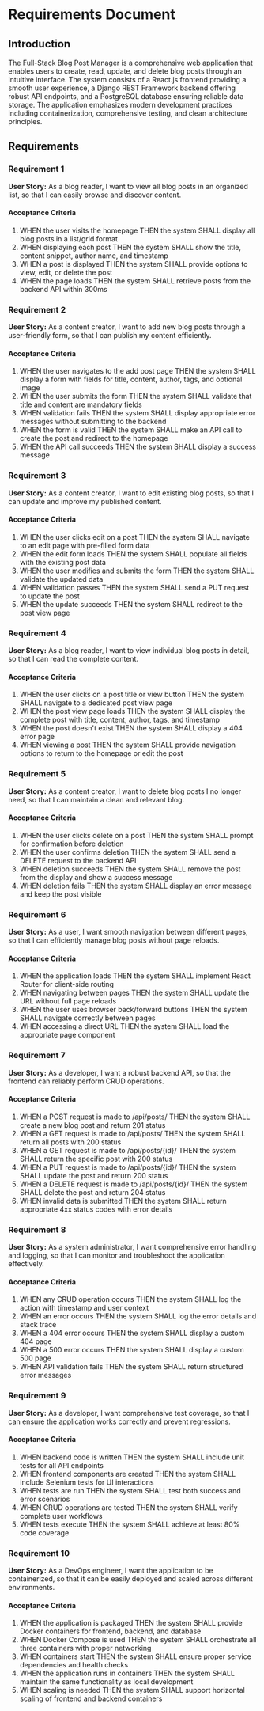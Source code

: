 # Requirements Document

## Introduction

The Full-Stack Blog Post Manager is a comprehensive web application that enables users to create, read, update, and delete blog posts through an intuitive interface. The system consists of a React.js frontend providing a smooth user experience, a Django REST Framework backend offering robust API endpoints, and a PostgreSQL database ensuring reliable data storage. The application emphasizes modern development practices including containerization, comprehensive testing, and clean architecture principles.

## Requirements

### Requirement 1

**User Story:** As a blog reader, I want to view all blog posts in an organized list, so that I can easily browse and discover content.

#### Acceptance Criteria

1. WHEN the user visits the homepage THEN the system SHALL display all blog posts in a list/grid format
2. WHEN displaying each post THEN the system SHALL show the title, content snippet, author name, and timestamp
3. WHEN a post is displayed THEN the system SHALL provide options to view, edit, or delete the post
4. WHEN the page loads THEN the system SHALL retrieve posts from the backend API within 300ms

### Requirement 2

**User Story:** As a content creator, I want to add new blog posts through a user-friendly form, so that I can publish my content efficiently.

#### Acceptance Criteria

1. WHEN the user navigates to the add post page THEN the system SHALL display a form with fields for title, content, author, tags, and optional image
2. WHEN the user submits the form THEN the system SHALL validate that title and content are mandatory fields
3. WHEN validation fails THEN the system SHALL display appropriate error messages without submitting to the backend
4. WHEN the form is valid THEN the system SHALL make an API call to create the post and redirect to the homepage
5. WHEN the API call succeeds THEN the system SHALL display a success message

### Requirement 3

**User Story:** As a content creator, I want to edit existing blog posts, so that I can update and improve my published content.

#### Acceptance Criteria

1. WHEN the user clicks edit on a post THEN the system SHALL navigate to an edit page with pre-filled form data
2. WHEN the edit form loads THEN the system SHALL populate all fields with the existing post data
3. WHEN the user modifies and submits the form THEN the system SHALL validate the updated data
4. WHEN validation passes THEN the system SHALL send a PUT request to update the post
5. WHEN the update succeeds THEN the system SHALL redirect to the post view page

### Requirement 4

**User Story:** As a blog reader, I want to view individual blog posts in detail, so that I can read the complete content.

#### Acceptance Criteria

1. WHEN the user clicks on a post title or view button THEN the system SHALL navigate to a dedicated post view page
2. WHEN the post view page loads THEN the system SHALL display the complete post with title, content, author, tags, and timestamp
3. WHEN the post doesn't exist THEN the system SHALL display a 404 error page
4. WHEN viewing a post THEN the system SHALL provide navigation options to return to the homepage or edit the post

### Requirement 5

**User Story:** As a content creator, I want to delete blog posts I no longer need, so that I can maintain a clean and relevant blog.

#### Acceptance Criteria

1. WHEN the user clicks delete on a post THEN the system SHALL prompt for confirmation before deletion
2. WHEN the user confirms deletion THEN the system SHALL send a DELETE request to the backend API
3. WHEN deletion succeeds THEN the system SHALL remove the post from the display and show a success message
4. WHEN deletion fails THEN the system SHALL display an error message and keep the post visible

### Requirement 6

**User Story:** As a user, I want smooth navigation between different pages, so that I can efficiently manage blog posts without page reloads.

#### Acceptance Criteria

1. WHEN the application loads THEN the system SHALL implement React Router for client-side routing
2. WHEN navigating between pages THEN the system SHALL update the URL without full page reloads
3. WHEN the user uses browser back/forward buttons THEN the system SHALL navigate correctly between pages
4. WHEN accessing a direct URL THEN the system SHALL load the appropriate page component

### Requirement 7

**User Story:** As a developer, I want a robust backend API, so that the frontend can reliably perform CRUD operations.

#### Acceptance Criteria

1. WHEN a POST request is made to /api/posts/ THEN the system SHALL create a new blog post and return 201 status
2. WHEN a GET request is made to /api/posts/ THEN the system SHALL return all posts with 200 status
3. WHEN a GET request is made to /api/posts/{id}/ THEN the system SHALL return the specific post with 200 status
4. WHEN a PUT request is made to /api/posts/{id}/ THEN the system SHALL update the post and return 200 status
5. WHEN a DELETE request is made to /api/posts/{id}/ THEN the system SHALL delete the post and return 204 status
6. WHEN invalid data is submitted THEN the system SHALL return appropriate 4xx status codes with error details

### Requirement 8

**User Story:** As a system administrator, I want comprehensive error handling and logging, so that I can monitor and troubleshoot the application effectively.

#### Acceptance Criteria

1. WHEN any CRUD operation occurs THEN the system SHALL log the action with timestamp and user context
2. WHEN an error occurs THEN the system SHALL log the error details and stack trace
3. WHEN a 404 error occurs THEN the system SHALL display a custom 404 page
4. WHEN a 500 error occurs THEN the system SHALL display a custom 500 page
5. WHEN API validation fails THEN the system SHALL return structured error messages

### Requirement 9

**User Story:** As a developer, I want comprehensive test coverage, so that I can ensure the application works correctly and prevent regressions.

#### Acceptance Criteria

1. WHEN backend code is written THEN the system SHALL include unit tests for all API endpoints
2. WHEN frontend components are created THEN the system SHALL include Selenium tests for UI interactions
3. WHEN tests are run THEN the system SHALL test both success and error scenarios
4. WHEN CRUD operations are tested THEN the system SHALL verify complete user workflows
5. WHEN tests execute THEN the system SHALL achieve at least 80% code coverage

### Requirement 10

**User Story:** As a DevOps engineer, I want the application to be containerized, so that it can be easily deployed and scaled across different environments.

#### Acceptance Criteria

1. WHEN the application is packaged THEN the system SHALL provide Docker containers for frontend, backend, and database
2. WHEN Docker Compose is used THEN the system SHALL orchestrate all three containers with proper networking
3. WHEN containers start THEN the system SHALL ensure proper service dependencies and health checks
4. WHEN the application runs in containers THEN the system SHALL maintain the same functionality as local development
5. WHEN scaling is needed THEN the system SHALL support horizontal scaling of frontend and backend containers